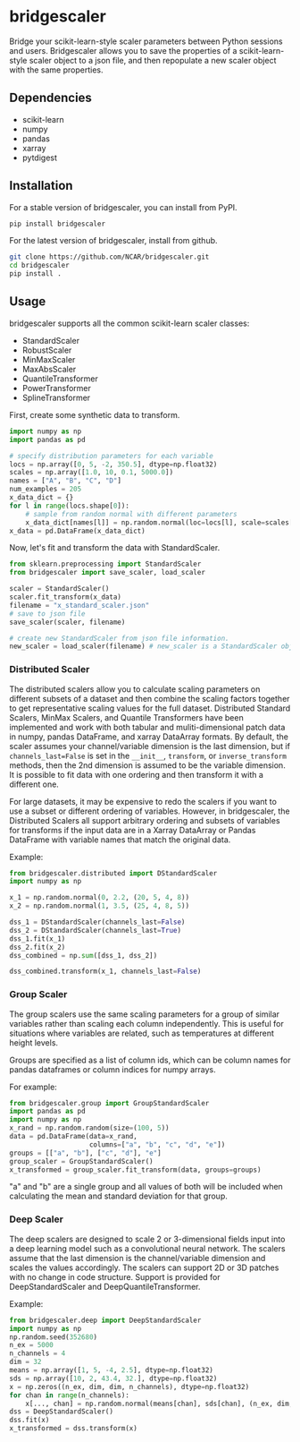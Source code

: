 # bridgescaler
Bridge your scikit-learn-style scaler parameters between Python sessions and users.
Bridgescaler allows you to save the properties of a scikit-learn-style scaler object
to a json file, and then repopulate a new scaler object with the same properties.


## Dependencies
* scikit-learn
* numpy
* pandas
* xarray
* pytdigest

## Installation
For a stable version of bridgescaler, you can install from PyPI.
```bash
pip install bridgescaler
```

For the latest version of bridgescaler, install from github.
```bash
git clone https://github.com/NCAR/bridgescaler.git
cd bridgescaler
pip install .
```

## Usage
bridgescaler supports all the common scikit-learn scaler classes:
* StandardScaler
* RobustScaler
* MinMaxScaler
* MaxAbsScaler
* QuantileTransformer
* PowerTransformer
* SplineTransformer

First, create some synthetic data to transform.
```python
import numpy as np
import pandas as pd

# specify distribution parameters for each variable
locs = np.array([0, 5, -2, 350.5], dtype=np.float32)
scales = np.array([1.0, 10, 0.1, 5000.0])
names = ["A", "B", "C", "D"]
num_examples = 205
x_data_dict = {}
for l in range(locs.shape[0]):
    # sample from random normal with different parameters
    x_data_dict[names[l]] = np.random.normal(loc=locs[l], scale=scales[l], size=num_examples)
x_data = pd.DataFrame(x_data_dict)
```

Now, let's fit and transform the data with StandardScaler.
```python
from sklearn.preprocessing import StandardScaler
from bridgescaler import save_scaler, load_scaler

scaler = StandardScaler()
scaler.fit_transform(x_data)
filename = "x_standard_scaler.json"
# save to json file
save_scaler(scaler, filename)

# create new StandardScaler from json file information.
new_scaler = load_scaler(filename) # new_scaler is a StandardScaler object
```
### Distributed Scaler
The distributed scalers allow you to calculate scaling
parameters on different subsets of a dataset and then combine the scaling factors
together to get representative scaling values for the full dataset. Distributed
Standard Scalers, MinMax Scalers, and Quantile Transformers have been implemented and work with both tabular
and muliti-dimensional patch data in numpy, pandas DataFrame, and xarray DataArray formats.
By default, the scaler assumes your channel/variable dimension is the last
dimension, but if `channels_last=False` is set in the `__init__`, `transform`,
or `inverse_transform` methods, then the 2nd dimension is assumed to be the variable
dimension. It is possible to fit data with one ordering and then
transform it with a different one. 

For large datasets, it may be expensive to redo the scalers if you want to use a 
subset or different ordering of variables. However, in bridgescaler, the 
Distributed Scalers all support arbitrary ordering and subsets of variables for transforms if 
the input data are in a Xarray DataArray or Pandas DataFrame with variable
names that match the original data. 

Example:
```python
from bridgescaler.distributed import DStandardScaler
import numpy as np

x_1 = np.random.normal(0, 2.2, (20, 5, 4, 8))
x_2 = np.random.normal(1, 3.5, (25, 4, 8, 5))

dss_1 = DStandardScaler(channels_last=False)
dss_2 = DStandardScaler(channels_last=True)
dss_1.fit(x_1)
dss_2.fit(x_2)
dss_combined = np.sum([dss_1, dss_2])

dss_combined.transform(x_1, channels_last=False)
```

### Group Scaler
The group scalers use the same scaling parameters for a group of similar
variables rather than scaling each column independently. This is useful for situations where variables are related, 
such as temperatures at different height levels.

Groups are specified as a list of column ids, which can be column names for pandas dataframes or column indices
for numpy arrays.

For example:
```python
from bridgescaler.group import GroupStandardScaler
import pandas as pd
import numpy as np
x_rand = np.random.random(size=(100, 5))
data = pd.DataFrame(data=x_rand, 
                    columns=["a", "b", "c", "d", "e"])
groups = [["a", "b"], ["c", "d"], "e"]
group_scaler = GroupStandardScaler()
x_transformed = group_scaler.fit_transform(data, groups=groups)
```

"a" and "b" are a single group and all values of both will be included when calculating the mean and standard 
deviation for that group.

### Deep Scaler
The deep scalers are designed to scale 2 or 3-dimensional fields input into a 
deep learning model such as a convolutional neural network. The scalers assume
that the last dimension is the channel/variable dimension and scales the values accordingly.
The scalers can support 2D or 3D patches with no change in code structure. Support is provided for
DeepStandardScaler and DeepQuantileTransformer.

Example:
```python
from bridgescaler.deep import DeepStandardScaler
import numpy as np
np.random.seed(352680)
n_ex = 5000
n_channels = 4
dim = 32
means = np.array([1, 5, -4, 2.5], dtype=np.float32)
sds = np.array([10, 2, 43.4, 32.], dtype=np.float32)
x = np.zeros((n_ex, dim, dim, n_channels), dtype=np.float32)
for chan in range(n_channels):
    x[..., chan] = np.random.normal(means[chan], sds[chan], (n_ex, dim, dim))
dss = DeepStandardScaler()
dss.fit(x)
x_transformed = dss.transform(x)
```

